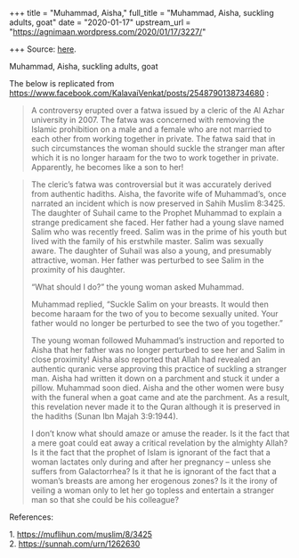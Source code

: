 +++
title = "Muhammad, Aisha,"
full_title = "Muhammad, Aisha, suckling adults, goat"
date = "2020-01-17"
upstream_url = "https://agnimaan.wordpress.com/2020/01/17/3227/"

+++
Source: [here](https://agnimaan.wordpress.com/2020/01/17/3227/).

Muhammad, Aisha, suckling adults, goat

The below is replicated from
<https://www.facebook.com/KalavaiVenkat/posts/2548790138734680> :

> A controversy erupted over a fatwa issued by a cleric of the Al Azhar
> university in 2007. The fatwa was concerned with removing the Islamic
> prohibition on a male and a female who are not married to each other
> from working together in private. The fatwa said that in such
> circumstances the woman should suckle the stranger man after which it
> is no longer haraam for the two to work together in private.
> Apparently, he becomes like a son to her!

> The cleric’s fatwa was controversial but it was accurately derived
> from authentic hadiths. Aisha, the favorite wife of Muhammad’s, once
> narrated an incident which is now preserved in Sahih Muslim 8:3425.
> The daughter of Suhail came to the Prophet Muhammad to explain a
> strange predicament she faced. Her father had a young slave named
> Salim who was recently freed. Salim was in the prime of his youth but
> lived with the family of his erstwhile master. Salim was sexually
> aware. The daughter of Suhail was also a young, and presumably
> attractive, woman. Her father was perturbed to see Salim in the
> proximity of his daughter.
>
> “What should I do?” the young woman asked Muhammad.
>
> Muhammad replied, “Suckle Salim on your breasts. It would then become
> haraam for the two of you to become sexually united. Your father would
> no longer be perturbed to see the two of you together.”
>
> The young woman followed Muhammad’s instruction and reported to Aisha
> that her father was no longer perturbed to see her and Salim in close
> proximity! Aisha also reported that Allah had revealed an authentic
> quranic verse approving this practice of suckling a stranger man.
> Aisha had written it down on a parchment and stuck it under a pillow.
> Muhammad soon died. Aisha and the other women were busy with the
> funeral when a goat came and ate the parchment. As a result, this
> revelation never made it to the Quran although it is preserved in the
> hadiths (Sunan Ibn Majah 3:9:1944).
>
> I don’t know what should amaze or amuse the reader. Is it the fact
> that a mere goat could eat away a critical revelation by the almighty
> Allah? Is it the fact that the prophet of Islam is ignorant of the
> fact that a woman lactates only during and after her pregnancy –
> unless she suffers from Galactorrhea? Is it that he is ignorant of the
> fact that a woman’s breasts are among her erogenous zones? Is it the
> irony of veiling a woman only to let her go topless and entertain a
> stranger man so that she could be his colleague?

References:

1\. <https://muflihun.com/muslim/8/3425>  
2. <https://sunnah.com/urn/1262630>

